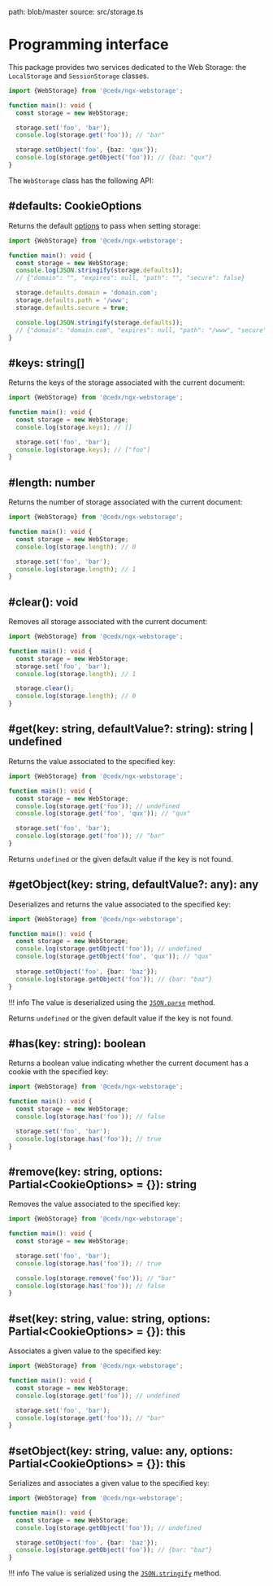 path: blob/master
source: src/storage.ts

# Programming interface
This package provides two services dedicated to the Web Storage: the `LocalStorage` and `SessionStorage` classes.

```ts
import {WebStorage} from '@cedx/ngx-webstorage';

function main(): void {
  const storage = new WebStorage;

  storage.set('foo', 'bar');
  console.log(storage.get('foo')); // "bar"

  storage.setObject('foo', {baz: 'qux'});
  console.log(storage.getObject('foo')); // {baz: "qux"}
}
```

The `WebStorage` class has the following API:

## **#defaults**: CookieOptions
Returns the default [options](options.md) to pass when setting storage:

```ts
import {WebStorage} from '@cedx/ngx-webstorage';

function main(): void {
  const storage = new WebStorage;
  console.log(JSON.stringify(storage.defaults));
  // {"domain": "", "expires": null, "path": "", "secure": false}

  storage.defaults.domain = 'domain.com';
  storage.defaults.path = '/www';
  storage.defaults.secure = true;

  console.log(JSON.stringify(storage.defaults));
  // {"domain": "domain.com", "expires": null, "path": "/www", "secure": true}
}
```

## **#keys**: string[]
Returns the keys of the storage associated with the current document:

```ts
import {WebStorage} from '@cedx/ngx-webstorage';

function main(): void {
  const storage = new WebStorage;
  console.log(storage.keys); // []

  storage.set('foo', 'bar');
  console.log(storage.keys); // ["foo"]
}
```

## **#length**: number
Returns the number of storage associated with the current document:

```ts
import {WebStorage} from '@cedx/ngx-webstorage';

function main(): void {
  const storage = new WebStorage;
  console.log(storage.length); // 0

  storage.set('foo', 'bar');
  console.log(storage.length); // 1
}
```

## **#clear**(): void
Removes all storage associated with the current document:

```ts
import {WebStorage} from '@cedx/ngx-webstorage';

function main(): void {
  const storage = new WebStorage;
  storage.set('foo', 'bar');
  console.log(storage.length); // 1

  storage.clear();
  console.log(storage.length); // 0
}
```

## **#get**(key: string, defaultValue?: string): string | undefined
Returns the value associated to the specified key:

```ts
import {WebStorage} from '@cedx/ngx-webstorage';

function main(): void {
  const storage = new WebStorage;
  console.log(storage.get('foo')); // undefined
  console.log(storage.get('foo', 'qux')); // "qux"

  storage.set('foo', 'bar');
  console.log(storage.get('foo')); // "bar"
}
```

Returns `undefined` or the given default value if the key is not found.

## **#getObject**(key: string, defaultValue?: any): any
Deserializes and returns the value associated to the specified key:

```ts
import {WebStorage} from '@cedx/ngx-webstorage';

function main(): void {
  const storage = new WebStorage;
  console.log(storage.getObject('foo')); // undefined
  console.log(storage.getObject('foo', 'qux')); // "qux"
  
  storage.setObject('foo', {bar: 'baz'});
  console.log(storage.getObject('foo')); // {bar: "baz"}
}
```

!!! info
    The value is deserialized using the [`JSON.parse`](https://developer.mozilla.org/en-US/docs/Web/JavaScript/Reference/Global_Objects/JSON/parse) method.

Returns `undefined` or the given default value if the key is not found.

## **#has**(key: string): boolean
Returns a boolean value indicating whether the current document has a cookie with the specified key:

```ts
import {WebStorage} from '@cedx/ngx-webstorage';

function main(): void {
  const storage = new WebStorage;
  console.log(storage.has('foo')); // false

  storage.set('foo', 'bar');
  console.log(storage.has('foo')); // true
}
```

## **#remove**(key: string, options: Partial&lt;CookieOptions&gt; = {}): string
Removes the value associated to the specified key:

```ts
import {WebStorage} from '@cedx/ngx-webstorage';

function main(): void {
  const storage = new WebStorage;

  storage.set('foo', 'bar');
  console.log(storage.has('foo')); // true

  console.log(storage.remove('foo')); // "bar"
  console.log(storage.has('foo')); // false
}
```

## **#set**(key: string, value: string, options: Partial&lt;CookieOptions&gt; = {}): this
Associates a given value to the specified key:

```ts
import {WebStorage} from '@cedx/ngx-webstorage';

function main(): void {
  const storage = new WebStorage;
  console.log(storage.get('foo')); // undefined

  storage.set('foo', 'bar');
  console.log(storage.get('foo')); // "bar"
}
```

## **#setObject**(key: string, value: any, options: Partial&lt;CookieOptions&gt; = {}): this
Serializes and associates a given value to the specified key:

```ts
import {WebStorage} from '@cedx/ngx-webstorage';

function main(): void {
  const storage = new WebStorage;
  console.log(storage.getObject('foo')); // undefined

  storage.setObject('foo', {bar: 'baz'});
  console.log(storage.getObject('foo')); // {bar: "baz"}
}
```

!!! info
    The value is serialized using the [`JSON.stringify`](https://developer.mozilla.org/en-US/docs/Web/JavaScript/Reference/Global_Objects/JSON/stringify) method.
